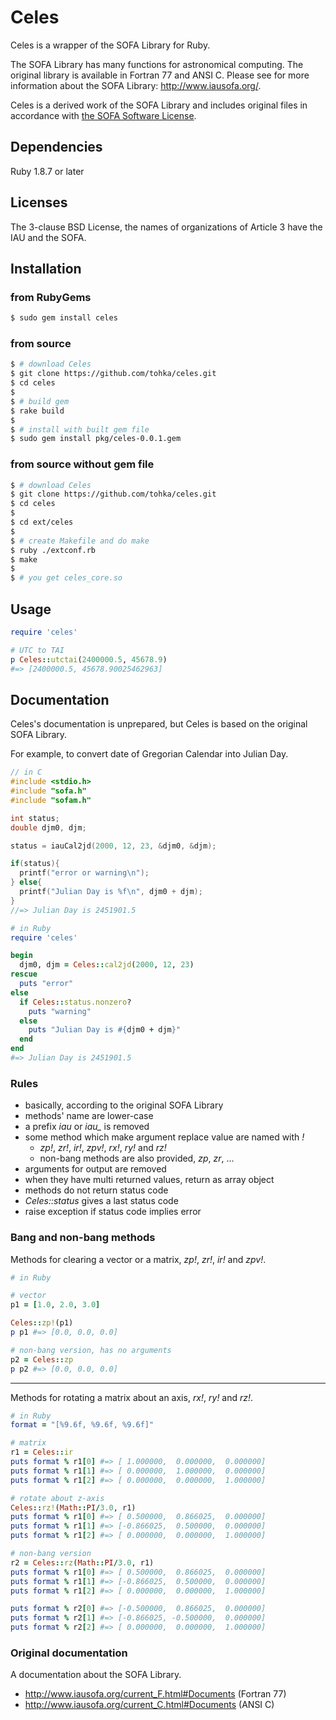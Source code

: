 # Celes

Celes is a wrapper of the SOFA Library for Ruby.

The SOFA Library has many functions for astronomical computing. The original library is available in Fortran 77 and ANSI C. Please see for more information about the SOFA Library: http://www.iausofa.org/.

Celes is a derived work of the SOFA Library and includes original files in accordance with [the SOFA Software License](http://www.iausofa.org/tandc.html).

## Dependencies

Ruby 1.8.7 or later

## Licenses

The 3-clause BSD License, the names of organizations of Article 3 have the IAU and the SOFA.

## Installation

### from RubyGems

```sh
$ sudo gem install celes
```

### from source

```sh
$ # download Celes
$ git clone https://github.com/tohka/celes.git
$ cd celes
$ 
$ # build gem
$ rake build
$ 
$ # install with built gem file
$ sudo gem install pkg/celes-0.0.1.gem
```

### from source without gem file

```sh
$ # download Celes
$ git clone https://github.com/tohka/celes.git
$ cd celes
$ 
$ cd ext/celes
$ 
$ # create Makefile and do make
$ ruby ./extconf.rb
$ make
$ 
$ # you get celes_core.so
```

## Usage

```ruby
require 'celes'

# UTC to TAI
p Celes::utctai(2400000.5, 45678.9)
#=> [2400000.5, 45678.90025462963]
```

## Documentation

Celes's documentation is unprepared, but Celes is based on the original SOFA Library.

For example, to convert date of Gregorian Calendar into Julian Day.

```c
// in C
#include <stdio.h>
#include "sofa.h"
#include "sofam.h"

int status;
double djm0, djm;

status = iauCal2jd(2000, 12, 23, &djm0, &djm);

if(status){
  printf("error or warning\n");
} else{
  printf("Julian Day is %f\n", djm0 + djm);
}
//=> Julian Day is 2451901.5
```

```ruby
# in Ruby
require 'celes'

begin
  djm0, djm = Celes::cal2jd(2000, 12, 23)
rescue
  puts "error"
else
  if Celes::status.nonzero?
    puts "warning"
  else
    puts "Julian Day is #{djm0 + djm}"
  end
end
#=> Julian Day is 2451901.5
```

### Rules

* basically, according to the original SOFA Library
* methods' name are lower-case
* a prefix <var>iau</var> or <var>iau_</var> is removed
* some method which make argument replace value are named with <var>!</var>
  * <var>zp!</var>, <var>zr!</var>, <var>ir!</var>, <var>zpv!</var>, <var>rx!</var>, <var>ry!</var> and <var>rz!</var>
  * non-bang methods are also provided, <var>zp</var>, <var>zr</var>, ...
* arguments for output are removed
* when they have multi returned values, return as array object
* methods do not return status code
* <var>Celes::status</var> gives a last status code
* raise exception if status code implies error

### Bang and non-bang methods

Methods for clearing a vector or a matrix, <var>zp!</var>, <var>zr!</var>, <var>ir!</var> and <var>zpv!</var>.

```ruby
# in Ruby

# vector
p1 = [1.0, 2.0, 3.0]

Celes::zp!(p1)
p p1 #=> [0.0, 0.0, 0.0]

# non-bang version, has no arguments
p2 = Celes::zp
p p2 #=> [0.0, 0.0, 0.0]
```

----

Methods for rotating a matrix about an axis, <var>rx!</var>, <var>ry!</var> and <var>rz!</var>.

```ruby
# in Ruby
format = "[%9.6f, %9.6f, %9.6f]"

# matrix
r1 = Celes::ir
puts format % r1[0] #=> [ 1.000000,  0.000000,  0.000000]
puts format % r1[1] #=> [ 0.000000,  1.000000,  0.000000]
puts format % r1[2] #=> [ 0.000000,  0.000000,  1.000000]

# rotate about z-axis
Celes::rz!(Math::PI/3.0, r1)
puts format % r1[0] #=> [ 0.500000,  0.866025,  0.000000]
puts format % r1[1] #=> [-0.866025,  0.500000,  0.000000]
puts format % r1[2] #=> [ 0.000000,  0.000000,  1.000000]

# non-bang version
r2 = Celes::rz(Math::PI/3.0, r1)
puts format % r1[0] #=> [ 0.500000,  0.866025,  0.000000]
puts format % r1[1] #=> [-0.866025,  0.500000,  0.000000]
puts format % r1[2] #=> [ 0.000000,  0.000000,  1.000000]

puts format % r2[0] #=> [-0.500000,  0.866025,  0.000000]
puts format % r2[1] #=> [-0.866025, -0.500000,  0.000000]
puts format % r2[2] #=> [ 0.000000,  0.000000,  1.000000]
```

### Original documentation

A documentation about the SOFA Library.

* http://www.iausofa.org/current_F.html#Documents (Fortran 77)
* http://www.iausofa.org/current_C.html#Documents (ANSI C)


